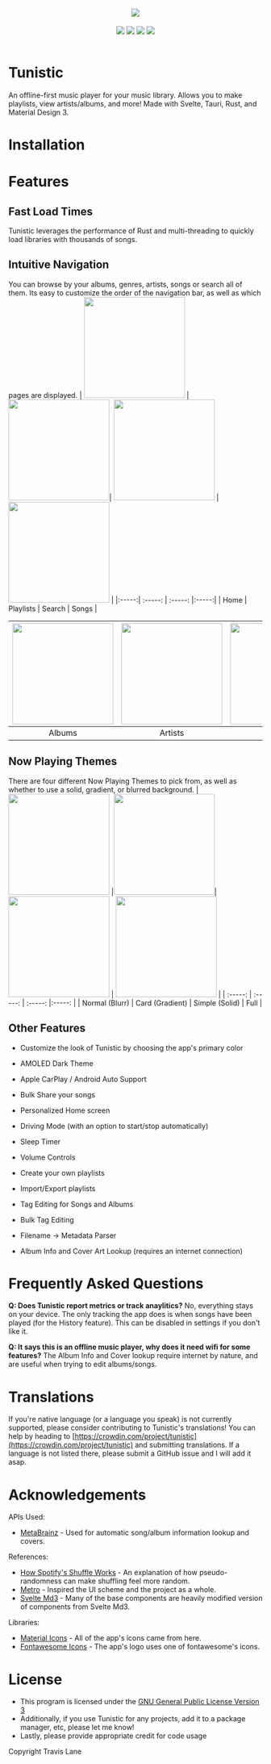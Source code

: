 <h1 align="center">
  <a name="logo" href="https://tunistic.org/"><img src="./public/github-banner.png" /></a>
</h1>

<p align="center">
  <a href="https://github.com/Tormak9970/tunistic/releases"><img src="https://img.shields.io/github/v/release/Tormak9970/Tunistic?label=version&style=flat-square" /></a>
  <img src="https://img.shields.io/github/downloads/Tormak9970/Tunistic/total?style=flat-square" />
  <a href="https://www.gnu.org/licenses/gpl-3.0.en.html"><img src="https://img.shields.io/github/license/Tormak9970/Tunistic?style=flat-square" /></a>
  <a href="https://crowdin.com/project/tunistic"><img src="https://img.shields.io/badge/-translate-brightgreen?style=flat-square&logo=Crowdin" /></a>
  <br>
  <br>
</p>

# Tunistic

An offline-first music player for your music library. Allows you to make playlists, view artists/albums, and more! Made with Svelte, Tauri, Rust, and Material Design 3.

# Installation

<!-- TODO: Android -->
<!-- TODO: iOS -->
<!-- TODO: Windows -->
<!-- TODO: Linux -->
<!-- TODO: Mac -->

# Features

## Fast Load Times
Tunistic leverages the performance of Rust and multi-threading to quickly load libraries with thousands of songs.

## Intuitive Navigation
You can browse by your albums, genres, artists, songs or search all of them. Its easy to customize the order of the navigation bar, as well as which pages are displayed.
| <img src="public/readme-images/home.png" width="200"/>	|<img src="public/readme-images/playlists.png" width="200"/>|   <img src="public/readme-images/search.png" width="200"/>  	|    <img src="public/readme-images/songs.png" width="200"/> 	|
|:-----:|   :-----:   | :-----:	|:-----:|
| Home 	| Playlists 	| Search 	| Songs |

| <img src="public/readme-images/albums.png" width="200"/>	|<img src="public/readme-images/artists.png" width="200"/>|   <img src="public/readme-images/genres.png" width="200"/>  	|    <img src="public/readme-images/settings.png" width="200"/> 	|
|:-----: | :-----:	| :-----:	| :-----:	  |
| Albums | Artists 	| Genres 	| Settings 	|

## Now Playing Themes
There are four different Now Playing Themes to pick from, as well as whether to use a solid, gradient, or blurred background.
| <img src="public/readme-images/np_normal_blurr.png" width="200"/>	|<img src="public/readme-images/np_card_gradient.png" width="200"/>|   <img src="public/readme-images/np_simple_solid.png" width="200"/>  	|    <img src="public/readme-images/np_full_solid.png" width="200"/> 	|
| :-----: |      :-----:      |    :-----:     |:-----: |
| Normal (Blurr) 	| Card (Gradient) 	| Simple (Solid) | Full 	|

## Other Features
 - Customize the look of Tunistic by choosing the app's primary color
 - AMOLED Dark Theme

 - Apple CarPlay / Android Auto Support
 - Bulk Share your songs

 - Personalized Home screen

 - Driving Mode (with an option to start/stop automatically)
 - Sleep Timer
 - Volume Controls

 - Create your own playlists
 - Import/Export playlists

 - Tag Editing for Songs and Albums
 - Bulk Tag Editing
 - Filename -> Metadata Parser
 - Album Info and Cover Art Lookup (requires an internet connection)


# Frequently Asked Questions

**Q: Does Tunistic report metrics or track anaylitics?**
No, everything stays on your device. The only tracking the app does is when songs have been played (for the History feature). This can be disabled in settings if you don't like it.

**Q: It says this is an offline music player, why does it need wifi for some features?**
The Album Info and Cover lookup require internet by nature, and are useful when trying to edit albums/songs.

# Translations
If you're native language (or a language you speak) is not currently supported, please consider contributing to Tunistic's translations! You can help by heading to [https://crowdin.com/project/tunistic](https://crowdin.com/project/tunistic) and submitting translations. If a language is not listed there, please submit a GitHub issue and I will add it asap.


# Acknowledgements
APIs Used:
 - [MetaBrainz](https://beta.musicbrainz.org/doc/About) - Used for automatic song/album information lookup and covers.

References:
 - [How Spotify's Shuffle Works](https://engineering.atspotify.com/2014/02/how-to-shuffle-songs/) - An explanation of how pseudo-randomness can make shuffling feel more random.
 - [Metro](https://github.com/MuntashirAkon/Metro) - Inspired the UI scheme and the project as a whole.
 - [Svelte Md3](https://ktibow.github.io/m3-svelte/) - Many of the base components are heavily modified version of components from Svelte Md3.

Libraries:
 - [Material Icons](https://fonts.google.com/icons) - All of the app's icons came from here.
 - [Fontawesome Icons](https://fontawesome.com/) - The app's logo uses one of fontawesome's icons.

# License
 - This program is licensed under the [GNU General Public License Version 3](https://www.gnu.org/licenses/#GPL)
 - Additionally, if you use Tunistic for any projects, add it to a package manager, etc, please let me know!
 - Lastly, please provide appropriate credit for code usage

Copyright Travis Lane